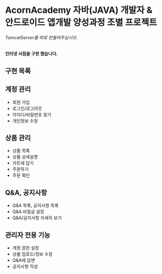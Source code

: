 AcornAcademy 자바(JAVA) 개발자 & 안드로이드 앱개발 양성과정
조별 프로젝트
=====

###### TomcatServer를 따로 만들어주십시오.

#### 인터넷 서점을 구현 했습니다.

## 구현 목록

계정 관리
-----------
- 회원 가입
- 로그인/로그아웃
- 아이디/비밀번호 찾기
- 개인정보 수정

상품 관리
-----------
- 상품 목록
- 상품 상세설명
- 카트에 담기
- 주문하기
- 주문 확인

Q&A, 공지사항
-----------
- Q&A 목록, 공지사항 목록
- Q&A 비밀글 설정
- Q&A/공지사항 자세히 보기

관리자 전용 기능
-----------
- 계정 권한 설정
- 상품 업로드/정보 수정
- Q&A에 답변
- 공지사항 작성
